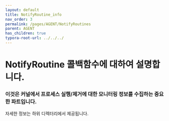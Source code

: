 ```yaml
---
layout: default
title: NotifyRoutine_info
nav_order: 3
permalink: /pages/AGENT/NotifyRoutines
parent: AGENT
has_children: true
typora-root-url: ../../../
---
```


# **NotifyRoutine 콜백함수에 대하여 설명합니다.**

### 이것은 커널에서 프로세스 실행/제거에 대한 모니터링 정보를 수집하는 중요한 파트입니다.



자세한 정보는 하위 디렉터리에서 제공됩니다.
